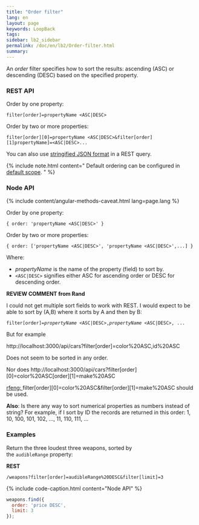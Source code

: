 ```yaml
---
title: "Order filter"
lang: en
layout: page
keywords: LoopBack
tags:
sidebar: lb2_sidebar
permalink: /doc/en/lb2/Order-filter.html
summary:
---
```


An _order_ filter specifies how to sort the results: ascending (ASC) or descending (DESC) based on the specified property.

### REST API

Order by one property: 

`filter[order]=propertyName <ASC|DESC>`

Order by two or more properties:

`filter[order][0]=propertyName <ASC|DESC>&filter[order][1]propertyName]=<ASC|DESC>...`

You can also use [stringified JSON format](/doc/{{page.lang}}/lb2/Querying-data.html#Queryingdata-UsingstringifiedJSONinRESTqueries) in a REST query.

{% include note.html content="
Default ordering can be configured in [default scope](Model-definition-JSON-file.html#default-scope).
" %}

### Node API

{% include content/angular-methods-caveat.html lang=page.lang %}

Order by one property:

`{ order: 'propertyName <ASC|DESC>' }`

Order by two or more properties:

`{ order: ['propertyName <ASC|DESC>', 'propertyName <ASC|DESC>',...] }`

Where:

* _propertyName_ is the name of the property (field) to sort by. 
* `<ASC|DESC>` signifies either ASC for ascending order or DESC for descending order.

<div class="sl-hidden"><strong>REVIEW COMMENT from Rand</strong><br>
  <p>I could not get multiple sort fields to work with REST. I would expect to be able to sort by (A,B) where it sorts by A and then by B:</p>
  <p><code>filter[order]=<em>propertyName</em> &lt;ASC|DESC&gt;,<em>propertyName</em> &lt;ASC|DESC&gt;, ...</code></p>
  <p>But for example</p>
  <p><a rel="nofollow">http://localhost:3000/api/cars?filter[order]=color%20ASC,id%20ASC</a></p>
  <p>Does not seem to be sorted in any order.</p>
  <p>Nor does <a rel="nofollow">http://localhost:3000/api/cars?filter[order][0]=color%20ASC[order][1]=make%20ASC</a></p>
  <p><u>rfeng: </u>filter[order][0]=color%20ASC&amp;filter[order][1]=make%20ASC should be used.</p>
  <p><strong>Also</strong>: Is there any way to sort numerical properties as numbers instead of string? For example, if I sort by ID the records are returned in this order: 1, 10, 100, 101, 102, ..., 11, 110, 111, ...</p>
</div>

### Examples

Return the three loudest three weapons, sorted by the `audibleRange` property:

**REST**

`/weapons?filter[order]=audibleRange%20DESC&filter[limit]=3`

{% include code-caption.html content="Node API" %}
```javascript
weapons.find({
  order: 'price DESC',
  limit: 3
});
```
